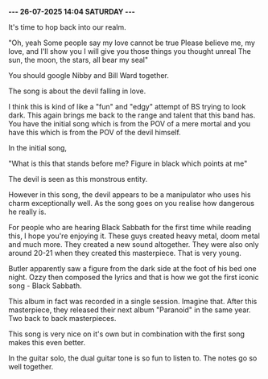 <b>--- 26-07-2025 14:04 SATURDAY ---</b>

It's time to hop back into our realm.

"Oh, yeah
Some people say my love cannot be true
Please believe me, my love, and I'll show you
I will give you those things you thought unreal
The sun, the moon, the stars, all bear my seal"

You should google Nibby and Bill Ward together.

The song is about the devil falling in love.

I think this is kind of like a "fun" and "edgy" attempt of BS trying to look dark. This again brings me back to the range and talent that this band has. You have the initial song which is from the POV of a mere mortal and you have this which is from the POV of the devil himself.

In the initial song,

"What is this that stands before me?
Figure in black which points at me"

The devil is seen as this monstrous entity.

However in this song, the devil appears to be a manipulator who uses his charm exceptionally well. As the song goes on you realise how dangerous he really is.

For people who are hearing Black Sabbath for the first time while reading this, I hope you're enjoying it. These guys created heavy metal, doom metal and much more. They created a new sound altogether. They were also only around 20-21 when they created this masterpiece. That is very young.

Butler apparently saw a figure from the dark side at the foot of his bed one night. Ozzy then composed the lyrics and that is how we got the first iconic song - Black Sabbath.

This album in fact was recorded in a single session. Imagine that. After this masterpiece, they released their next album "Paranoid" in the same year. Two back to back masterpieces.

This song is very nice on it's own but in combination with the first song makes this even better.

In the guitar solo, the dual guitar tone is so fun to listen to. The notes go so well together.